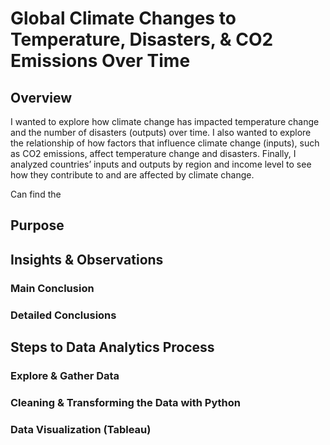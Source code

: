 # Global Climate Changes to Temperature, Disasters, & CO2 Emissions Over Time

## Overview
I wanted to explore how climate change has impacted temperature change and the number of disasters (outputs) over time. I also wanted to explore the relationship of how factors that influence climate change (inputs), such as CO2 emissions, affect temperature change and disasters. Finally, I analyzed countries’ inputs and outputs by region and income level to see how they contribute to and are affected by climate change.

Can find the 

## Purpose

## 


## Insights & Observations
### Main Conclusion

### Detailed Conclusions


## Steps to Data Analytics Process

### Explore & Gather Data

### Cleaning & Transforming the Data with Python

### Data Visualization (Tableau)
